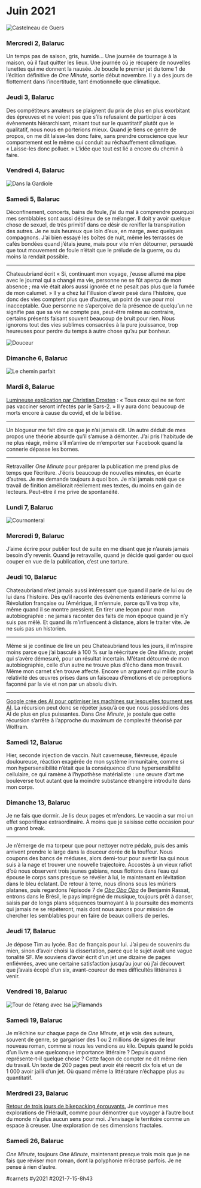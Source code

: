 # Juin 2021

![Castelneau de Guers](_i/IMG_9932.webp)

### Mercredi 2, Balaruc

Un temps pas de saison, gris, humide… Une journée de tournage à la maison, où il faut quitter les lieux. Une journée où je récupère de nouvelles lunettes qui me donnent la nausée. Je boucle le premier jet du tome 1 de l’édition définitive de *One Minute*, sortie début novembre. Il y a des jours de flottement dans l’incertitude, tant émotionnelle que climatique.

### Jeudi 3, Balaruc

Des compétiteurs amateurs se plaignent du prix de plus en plus exorbitant des épreuves et ne voient pas que s’ils refusaient de participer à ces évènements hiérarchisant, misant tout sur le quantitatif plutôt que le qualitatif, nous nous en porterions mieux. Quand je tiens ce genre de propos, on me dit laisse-les donc faire, sans prendre conscience que leur comportement est le même qui conduit au réchauffement climatique. « Laisse-les donc polluer. » L’idée que tout est lié a encore du chemin à faire.

### Vendredi 4, Balaruc

![Dans la Gardiole](_i/IMG_9918.webp)

### Samedi 5, Balaruc

Déconfinement, concerts, bains de foule, j’ai du mal à comprendre pourquoi mes semblables sont aussi désireux de se mélanger. Il doit y avoir quelque chose de sexuel, de très primitif dans ce désir de renifler la transpiration des autres. Je ne suis heureux que loin d’eux, en marge, avec quelques compagnons. J’ai bien essayé les boîtes de nuit, même les terrasses de cafés bondées quand j’étais jeune, mais pour vite m’en détourner, persuadé que tout mouvement de foule n’était que le prélude de la guerre, ou du moins la rendait possible.

---

Chateaubriand écrit « Si, continuant mon voyage, j’eusse allumé ma pipe avec le journal qui a changé ma vie, personne ne se fût aperçu de mon absence ; ma vie était alors aussi ignorée et ne pesait pas plus que la fumée de mon calumet. » Il y a chez lui l’illusion d’avoir pesé dans l’histoire, que donc des vies comptent plus que d’autres, un point de vue pour moi inacceptable. Que personne ne s’aperçoive de la présence de quelqu’un ne signifie pas que sa vie ne compte pas, peut-être même au contraire, certains présents faisant souvent beaucoup de bruit pour rien. Nous ignorons tout des vies sublimes consacrées à la pure jouissance, trop heureuses pour perdre du temps à autre chose qu’au pur bonheur.

![Douceur](_i/IMG_9925.webp)

### Dimanche 6, Balaruc

![Le chemin parfait](_i/IMG_9930-1.webp)

### Mardi 8, Balaruc

[Lumineuse explication par Christian Drosten](https://getpocket.com/read/3351119923) : « Tous ceux qui ne se font pas vacciner seront infectés par le Sars-2. » Il y aura donc beaucoup de morts encore à cause du covid, et de la bêtise.

---

Un blogueur me fait dire ce que je n’ai jamais dit. Un autre déduit de mes propos une théorie absurde qu’il s’amuse à démonter. J’ai pris l’habitude de ne plus réagir, même s’il m’arrive de m’emporter sur Facebook quand la connerie dépasse les bornes.

---

Retravailler *One Minute* pour préparer la publication me prend plus de temps que l’écriture. J’écris beaucoup de nouvelles minutes, en écarte d’autres. Je me demande toujours à quoi bon. Je n’ai jamais noté que ce travail de finition améliorait réellement mes textes, du moins en gain de lecteurs. Peut-être il me prive de spontanéité.

### Lundi 7, Balaruc

![Cournonteral](_i/IMG_9935.webp)

### Mercredi 9, Balaruc

J’aime écrire pour publier tout de suite en me disant que je n’aurais jamais besoin d’y revenir. Quand je retravaille, quand je décide quoi garder ou quoi couper en vue de la publication, c’est une torture.

### Jeudi 10, Balaruc

Chateaubriand n’est jamais aussi intéressant que quand il parle de lui ou de lui dans l’histoire. Dès qu’il raconte des évènements extérieurs comme la Révolution française ou l’Amérique, il m’ennuie, parce qu’il va trop vite, même quand il se montre pressient. En tirer une leçon pour mon autobiographie : ne jamais raconter des faits de mon époque quand je n’y suis pas mêlé. Et quand ils m’influencent à distance, alors le traiter vite. Je ne suis pas un historien.

---

Même si je continue de lire un peu Chateaubriand tous les jours, il m’inspire moins parce que j’ai basculé à 100 % sur la réécriture de *One Minute*, projet qui s’avère démesuré, pour un résultat incertain. M’étant détourné de mon autobiographie, celle d’un autre ne trouve plus d’écho dans mon travail. Même mon carnet s’en trouve affecté. Encore un argument qui milite pour la relativité des œuvres prises dans un faisceau d’émotions et de perceptions façonné par la vie et non par un absolu divin.

---

[Google crée des AI pour optimiser les machines sur lesquelles tournent ses AI](https://www.newscientist.com/article/2280321-google-is-using-ai-to-design-processors-that-run-ai-more-efficiently/). La récursion peut donc se répéter jusqu’à ce que nous possédions des AI de plus en plus puissantes. Dans *One Minute*, je postule que cette récursion s’arrête à l’approche du maximum de complexité théorisé par Wolfram.

### Samedi 12, Balaruc

Hier, seconde injection de vaccin. Nuit caverneuse, fiévreuse, épaule douloureuse, réaction exagérée de mon système immunitaire, comme si mon hypersensibilité n’était que la conséquence d’une hypersensibilité cellulaire, ce qui ramène à l’hypothèse matérialiste : une œuvre d’art me bouleverse tout autant que la moindre substance étrangère introduite dans mon corps.

### Dimanche 13, Balaruc

Je ne fais que dormir. Je lis deux pages et m’endors. Le vaccin a sur moi un effet soporifique extraordinaire. À moins que je saisisse cette occasion pour un grand break.

---

Je n’émerge de ma torpeur que pour nettoyer notre pédalo, puis des amis arrivent prendre le large dans la douceur dorée de la touffeur. Nous coupons des bancs de méduses, alors demi-tour pour avertir Isa qui nous suis à la nage et trouver une nouvelle trajectoire. Accostés à un vieux rafiot d’où nous observent trois jeunes gabians, nous flottons dans l’eau qui épouse le corps sans presque se révéler à lui, le maintenant en lévitation dans le bleu éclatant. De retour à terre, nous dînons sous les mûriers platanes, puis regardons l’épisode 7 de [*Oba Oba Oba*](http://www.obaobaoba.com/fr/) de Benjamin Rassat, entrons dans le Brésil, le pays imprégné de musique, toujours prêt à danser, saisis par de longs plans séquences tournoyant à la poursuite des moments qui jamais ne se répéteront, mais dont nous aurons pour mission de chercher les semblables pour en faire de beaux colliers de perles.

### Jeudi 17, Balaruc

Je dépose Tim au lycée. Bac de français pour lui. J’ai peu de souvenirs du mien, sinon d’avoir choisi la dissertation, parce que le sujet avait une vague tonalité SF. Me souviens d’avoir écrit d’un jet une dizaine de pages enfiévrées, avec une certaine satisfaction jusqu’au jour où j’ai découvert que j’avais écopé d’un six, avant-coureur de mes difficultés littéraires à venir.

### Vendredi 18, Balaruc

![Tour de l’étang avec Isa](_i/IMG_9950.webp)
![Flamands](_i/IMG_9957.webp)

### Samedi 19, Balaruc

Je m’échine sur chaque page de *One Minute*, et je vois des auteurs, souvent de genre, se gargariser des 1 ou 2 millions de signes de leur nouveau roman, comme si nous les vendions au kilo. Depuis quand le poids d’un livre a une quelconque importance littéraire ? Depuis quand représente-t-il quelque chose ? Cette façon de compter ne dit même rien du travail. Un texte de 200 pages peut avoir été réécrit dix fois et un de 1 000 avoir jailli d’un jet. Où quand même la littérature n’échappe plus au quantitatif.

### Merdredi 23, Balaruc

[Retour de trois jours de bikepacking éprouvants.](../6/bikepacking-avec-les-papillons.md) Je continue mes explorations de l’Hérault, comme pour démontrer que voyager à l’autre bout du monde n’a plus aucun sens pour moi. J’envisage le territoire comme un espace à creuser. Une exploration de ses dimensions fractales.

### Samedi 26, Balaruc

*One Minute*, toujours *One Minute*, maintenant presque trois mois que je ne fais que réviser mon roman, dont la polyphonie m’écrase parfois. Je ne pense à rien d’autre.

#carnets #y2021 #2021-7-15-8h43
